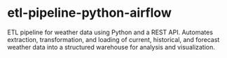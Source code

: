 # etl-pipeline-python-airflow
ETL pipeline for weather data using Python and a REST API. Automates extraction, transformation, and loading of current, historical, and forecast weather data into a structured warehouse for analysis and visualization.
